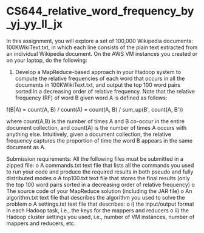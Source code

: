 # CS644_relative_word_frequency_by_yj_yy_ll_jx
In this assignment, you will explore a set of 100,000 Wikipedia documents: 100KWikiText.txt, in which each line consists of the plain text extracted from an individual Wikipedia
document. On the AWS VM instances you created or on your laptop, do the following:
1.	Develop a MapReduce-based approach in your Hadoop system to compute the relative frequencies of each word that occurs in all the documents in 100KWikiText.txt, and output the
top 100 word pairs sorted in a decreasing order of relative frequency. Note that the relative frequency (RF) of word B given word A is defined as follows: 

f(B|A) = count(A, B) / count(A) = count(A, B) / sum_up(B', count(A, B'))

where count(A,B) is the number of times A and B co-occur in the entire document collection, and count(A) is the number of times A occurs with anything else. Intuitively, given a 
document collection, the relative frequency captures the proportion of time the word B appears in the same document as A.

Submission requirements:
All the following files must be submitted in a zipped file:
  o	A commands.txt text file that lists all the commands you used to run your code and produce the required results in both pseudo and fully distributed modes
  o	A top100.txt text file that stores the final results (only the top 100 word pairs sorted in a decreasing order of relative frequency)
  o	The source code of your MapReduce solution (including the JAR file)
  o	An algorithm.txt text file that describes the algorithm you used to solve the problem
  o	A settings.txt text file that describes:
  o	i) the input/output format in each Hadoop task, i.e., the keys for the mappers and reducers
  o	ii) the Hadoop cluster settings you used, i.e., number of VM instances, number of mappers and reducers, etc.

